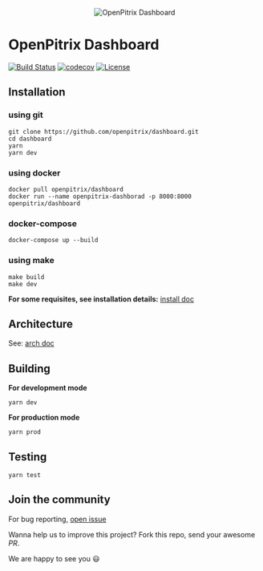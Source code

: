 <p align="center"><img src="https://raw.githubusercontent.com/openpitrix/openpitrix/master/docs/images/logo.png" alt="OpenPitrix Dashboard"></p>

# OpenPitrix Dashboard

[![Build Status](https://travis-ci.org/openpitrix/dashboard.svg)](https://travis-ci.org/openpitrix/dashboard)
[![codecov](https://codecov.io/gh/openpitrix/dashboard/branch/master/graph/badge.svg)](https://codecov.io/gh/openpitrix/dashboard)
[![License](http://img.shields.io/badge/license-apache%20v2-blue.svg)](./LICENSE)

## Installation

### using git
```shell
git clone https://github.com/openpitrix/dashboard.git
cd dashboard
yarn
yarn dev
```

### using docker
```shell
docker pull openpitrix/dashboard
docker run --name openpitrix-dashborad -p 8000:8000 openpitrix/dashboard
```

### docker-compose
```shell
docker-compose up --build
```

### using make
```shell
make build
make dev
```

**For some requisites, see installation details:** [install doc](./docs/install.md)

## Architecture

See: [arch doc](./docs/arch.md)

## Building

**For development mode**

```shell
yarn dev
```

**For production mode**

```shell
yarn prod
```

## Testing

```shell
yarn test
```

## Join the community

For bug reporting, [open issue](https://github.com/openpitrix/dashboard/issues/new)

Wanna help us to improve this project? Fork this repo, send your awesome _PR_.

We are happy to see you :smiley:
